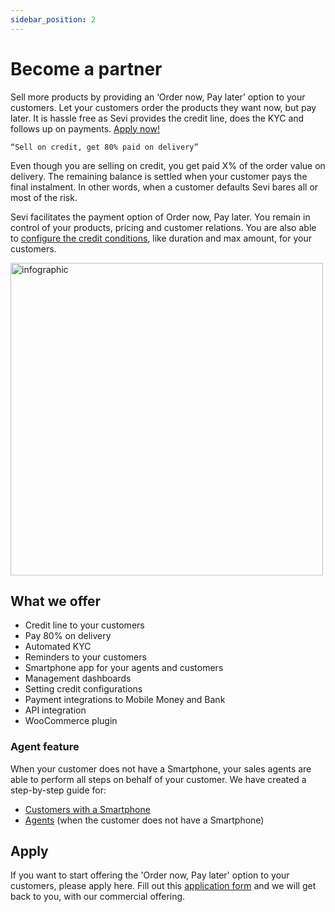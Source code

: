 ```yaml
---
sidebar_position: 2
---
```


# Become a partner

Sell more products by providing an ‘Order now, Pay later’ option to your customers. Let your customers order the products they want now, but pay later. It is hassle free as Sevi provides the credit line, does the KYC and follows up on payments. [Apply now!](https://docs.google.com/forms/d/1mUztnf8nKTFpK0t-ZOGYM4WG9tqK_jGTbZij1aRGUyE/edit)

    “Sell on credit, get 80% paid on delivery”

Even though you are selling on credit, you get paid X% of the order value on delivery. The remaining balance is settled when your customer pays the final instalment. In other words, when a customer defaults Sevi bares all or most of the risk.

Sevi facilitates the payment option of Order now, Pay later. You remain in control of your products, pricing and customer relations. You are also able to [configure the credit conditions](/docs/seller/creditconfiguration), like duration and max amount, for your customers.

<img src="/register/infographics.png" alt="infographic" width="500"/>

## What we offer

- Credit line to your customers
- Pay 80% on delivery
- Automated KYC
- Reminders to your customers
- Smartphone app for your agents and customers
- Management dashboards
- Setting credit configurations
- Payment integrations to Mobile Money and Bank
- API integration
- WooCommerce plugin

### Agent feature
When your customer does not have a Smartphone, your sales agents are able to perform all steps on behalf of your customer. We have created a step-by-step guide for: 
- [Customers with a Smartphone](/docs/buyer/register/)
- [Agents](/docs/seller/register/) (when the customer does not have a Smartphone)

## Apply
If you want to start offering the 'Order now, Pay later' option to your customers, please apply here.
Fill out this [application form](https://docs.google.com/forms/d/1mUztnf8nKTFpK0t-ZOGYM4WG9tqK_jGTbZij1aRGUyE/edit) and we will get back to you, with our commercial offering.



